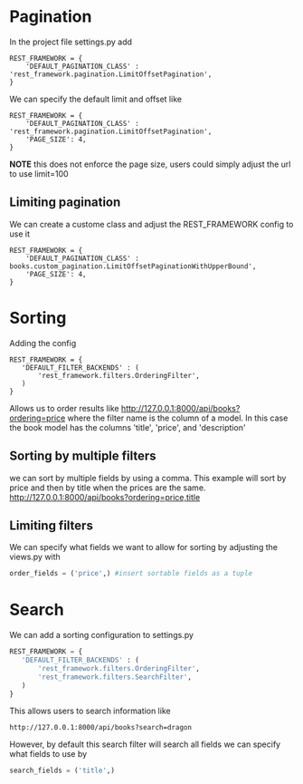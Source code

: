 # Pagination
In the project file settings.py add
```
REST_FRAMEWORK = {
    'DEFAULT_PAGINATION_CLASS' : 'rest_framework.pagination.LimitOffsetPagination',
}
```
We can specify the default limit and offset like
```
REST_FRAMEWORK = {
    'DEFAULT_PAGINATION_CLASS' : 'rest_framework.pagination.LimitOffsetPagination',
    'PAGE_SIZE': 4,
}
```
**NOTE** this does not enforce the page size, users could simply adjust the url to use limit=100
## Limiting pagination
We can create a custome class and adjust the REST_FRAMEWORK config to use it

```
REST_FRAMEWORK = {
    'DEFAULT_PAGINATION_CLASS' : books.custom_pagination.LimitOffsetPaginationWithUpperBound',
    'PAGE_SIZE': 4,
}
```
# Sorting
Adding the config
```
REST_FRAMEWORK = {
   'DEFAULT_FILTER_BACKENDS' : (
       'rest_framework.filters.OrderingFilter',
   )
}
```
Allows us to order results like 
http://127.0.0.1:8000/api/books?ordering=price where the filter name is the column of a model. In this case the book model has the columns 'title', 'price', and 'description'

## Sorting by multiple filters
we can sort by multiple fields by using a comma. This example will sort by price and then by title when the prices are the same.
http://127.0.0.1:8000/api/books?ordering=price,title

## Limiting filters
We can specify what fields we want to allow for sorting by adjusting the views.py
with
```python
order_fields = ('price',) #insert sortable fields as a tuple
```
# Search
We can add a sorting configuration to settings.py
```python
REST_FRAMEWORK = {
   'DEFAULT_FILTER_BACKENDS' : (
       'rest_framework.filters.OrderingFilter',
       'rest_framework.filters.SearchFilter',
   )
}
```
This allows users to search information like
```
http://127.0.0.1:8000/api/books?search=dragon
```
However, by default this search filter will search all fields
we can specify what fields to use by
```python
search_fields = ('title',)
```